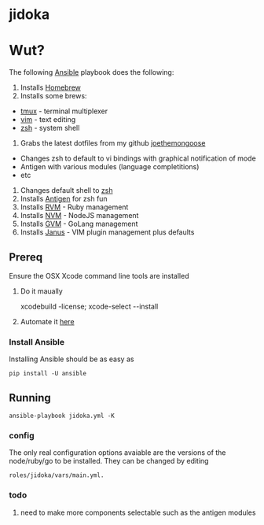 jidoka
======

# Wut?

The following [Ansible](https://github.com/ansible/ansible) playbook does the following:

1. Installs [Homebrew](http://brew.sh/)
1. Installs some brews:
  * [tmux](http://tmux.sourceforge.net/) - terminal multiplexer
  * [vim](http://www.vim.org/) - text editing
  * [zsh](http://www.zsh.org/) - system shell
1. Grabs the latest dotfiles from my github [joethemongoose](https://github.com/joethemongoose/dotfiles)
  * Changes zsh to default to vi bindings with graphical notification of mode
  * Antigen with various modules (language completitions)
  * etc
1. Changes default shell to [zsh](http://www.zsh.org/)
1. Installs [Antigen](https://github.com/zsh-users/antigen) for zsh fun
1. Installs [RVM](https://rvm.io/rvm) - Ruby management
1. Installs [NVM](https://github.com/creationix/nvm) - NodeJS management
1. Installs [GVM](https://github.com/moovweb/gvm) - GoLang management
1. Installs [Janus](https://github.com/carlhuda/janus) - VIM plugin management plus defaults

## Prereq
Ensure the OSX Xcode command line tools are installed

1. Do it maually

    xcodebuild -license; xcode-select --install

1. Automate it [here](https://gist.github.com/d7an/9756475)

### Install Ansible

Installing Ansible should be as easy as

    pip install -U ansible

## Running

    ansible-playbook jidoka.yml -K

### config

The only real configuration options avaiable are the versions of the node/ruby/go to be installed. They can be changed by editing 

    roles/jidoka/vars/main.yml.

### todo

1. need to make more components selectable such as the antigen modules
